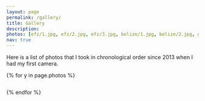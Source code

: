 ```yaml
---
layout: page
permalink: /gallery/
title: Gallery
description:
photos: [efz/1.jpg, efz/2.jpg, efz/3.jpg, belize/1.jpg, belize/2.jpg, guozijian/1.jpg, guozijian/2.jpg, guozijian/3.jpg, guozijian/4.jpg,guozijian/5.jpg,guozijian/6.jpg,yosemite/1.jpg,yosemite/3.jpg, wuzhen/4.jpg, wuzhen/5.jpg, wuzhen/6.jpg, winter19/17.JPG, wuzhen/1.jpg, wuzhen/2.jpg, wuzhen/3.jpg,  wuzhen/7.jpg, highway1/1.JPG, highway1/3.jpg, highway1/7.jpg, highway1/6.jpg,  winter19/1.JPG, winter19/2.JPG,  winter19/4.JPG, winter19/5.JPG, winter19/15.JPG, winter19/16.JPG, winter19/6.JPG, winter19/7.JPG, winter19/8.JPG, winter19/9.JPG, winter19/10.JPG, winter19/11.JPG, winter19/12.JPG, winter19/13.JPG, maldives/1.JPG, maldives/2.JPG, maldives/3.JPG,]
nav: true
---
```

Here is a list of photos that I took in chronological order since 2013 when I had my first camera.

<div class="row justify-content-sm-center">

{% for y in page.photos %}

  <div class="col-sm-4 mt-3 mt-md-0">
      <a href="{{ '/assets/img/photography/' | relative_url }}{{y}}"><img class="img-fluid rounded z-depth-1" src="{{ '/assets/img/photography/' | relative_url }}{{y}}"  alt="" title="example image"/></a>
  </div>


{% endfor %}
</div>


<!--
<div class="publications">

{% for y in page.photos %}
  <h2 class="year">{{y}}</h2>
  {% bibliography -f papers -q @*[year={{y}}]* %}
{% endfor %}

</div> -->
